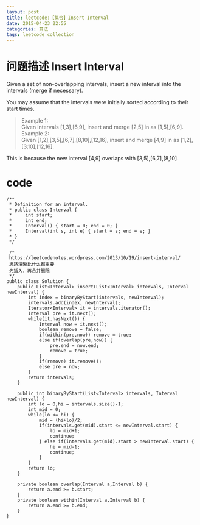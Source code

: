 ```yaml
---
layout: post
title: leetcode:【集合】Insert Interval  
date: 2015-04-23 22:55
categories: 算法
tags: leetcode collection
---
```


# 问题描述 Insert Interval  

Given a set of non-overlapping intervals, insert a new interval into the intervals (merge if necessary).

You may assume that the intervals were initially sorted according to their start times.

>Example 1:  
Given intervals [1,3],[6,9], insert and merge [2,5] in as [1,5],[6,9].    
Example 2:  
Given [1,2],[3,5],[6,7],[8,10],[12,16], insert and merge [4,9] in as [1,2],[3,10],[12,16].   
> 
This is because the new interval [4,9] overlaps with [3,5],[6,7],[8,10].

# code

```
/**
 * Definition for an interval.
 * public class Interval {
 *     int start;
 *     int end;
 *     Interval() { start = 0; end = 0; }
 *     Interval(int s, int e) { start = s; end = e; }
 * }
 */
 
 /*
 https://leetcodenotes.wordpress.com/2013/10/19/insert-interval/
 思路清晰比什么都重要
 先插入，再合并删除
 */
public class Solution {
    public List<Interval> insert(List<Interval> intervals, Interval newInterval) {
        int index = binaryByStart(intervals, newInterval);
        intervals.add(index, newInterval);
        Iterator<Interval> it = intervals.iterator();
        Interval pre = it.next();
        while(it.hasNext()) {
        	Interval now = it.next();
        	boolean remove = false;
        	if(within(pre,now)) remove = true;
        	else if(overlap(pre,now)) {
        		pre.end = now.end;
        		remove = true;
        	} 
        	if(remove) it.remove();
        	else pre = now;
        }
        return intervals;
    }
    
    public int binaryByStart(List<Interval> intervals, Interval newInterval) {
    	int lo = 0,hi = intervals.size()-1;
    	int mid = 0;
    	while(lo <= hi) {
    		mid = (hi+lo)/2;
    		if(intervals.get(mid).start <= newInterval.start) {
    			lo = mid+1;
    			continue;
    		} else if(intervals.get(mid).start > newInterval.start) {
    			hi = mid-1;
    			continue;
    		}
    	}
    	return lo;
    }
    
    private boolean overlap(Interval a,Interval b) {
    	return a.end >= b.start;
    }
    private boolean within(Interval a,Interval b) {
    	return a.end >= b.end;
    }
}
```